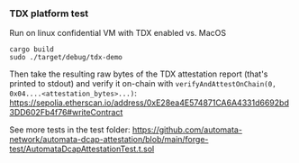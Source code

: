 ### TDX platform test

Run on linux confidential VM with TDX enabled vs. MacOS
```
cargo build
sudo ./target/debug/tdx-demo
 ```

Then take the resulting raw bytes of the TDX attestation report (that's printed to stdout)
and verify it on-chain with `verifyAndAttestOnChain(0, 0x04....<attestation_bytes>...)`:
https://sepolia.etherscan.io/address/0xE28ea4E574871CA6A4331d6692bd3DD602Fb4f76#writeContract


See more tests in the test folder:
https://github.com/automata-network/automata-dcap-attestation/blob/main/forge-test/AutomataDcapAttestationTest.t.sol